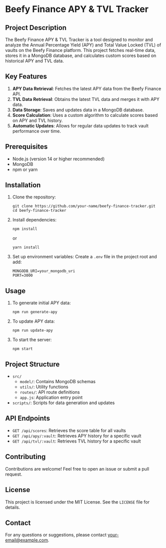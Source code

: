# Beefy Finance APY & TVL Tracker

## Project Description

The Beefy Finance APY & TVL Tracker is a tool designed to monitor and analyze the Annual Percentage Yield (APY) and Total Value Locked (TVL) of vaults on the Beefy Finance platform. This project fetches real-time data, stores it in a MongoDB database, and calculates custom scores based on historical APY and TVL data.

## Key Features

1. **APY Data Retrieval**: Fetches the latest APY data from the Beefy Finance API.
2. **TVL Data Retrieval**: Obtains the latest TVL data and merges it with APY data.
3. **Data Storage**: Saves and updates data in a MongoDB database.
4. **Score Calculation**: Uses a custom algorithm to calculate scores based on APY and TVL history.
5. **Automatic Updates**: Allows for regular data updates to track vault performance over time.

## Prerequisites

- Node.js (version 14 or higher recommended)
- MongoDB
- npm or yarn

## Installation

1. Clone the repository:
   ```
   git clone https://github.com/your-name/beefy-finance-tracker.git
   cd beefy-finance-tracker
   ```

2. Install dependencies:
   ```
   npm install
   ```
   or
   ```
   yarn install
   ```

3. Set up environment variables:
   Create a `.env` file in the project root and add:
   ```
   MONGODB_URI=your_mongodb_uri
   PORT=3000
   ```

## Usage

1. To generate initial APY data:
   ```
   npm run generate-apy
   ```

2. To update APY data:
   ```
   npm run update-apy
   ```

3. To start the server:
   ```
   npm start
   ```

## Project Structure

- `src/`
  - `model/`: Contains MongoDB schemas
  - `utils/`: Utility functions
  - `routes/`: API route definitions
  - `app.js`: Application entry point
- `scripts/`: Scripts for data generation and updates

## API Endpoints

- `GET /api/scores`: Retrieves the score table for all vaults
- `GET /api/apy/:vault`: Retrieves APY history for a specific vault
- `GET /api/tvl/:vault`: Retrieves TVL history for a specific vault

## Contributing

Contributions are welcome! Feel free to open an issue or submit a pull request.

## License

This project is licensed under the MIT License. See the `LICENSE` file for details.

## Contact

For any questions or suggestions, please contact [your-email@example.com](mailto:your-email@example.com).
